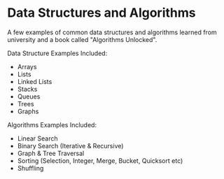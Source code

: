 # Data Structures and Algorithms
A few examples of common data structures and algorithms learned from university and a book called "Algorithms Unlocked".

Data Structure Examples Included:

- Arrays
- Lists
- Linked Lists
- Stacks
- Queues
- Trees
- Graphs

Algorithms Examples Included:

- Linear Search
- Binary Search (Iterative & Recursive)
- Graph & Tree Traversal
- Sorting (Selection, Integer, Merge, Bucket, Quicksort etc)
- Shuffling 

